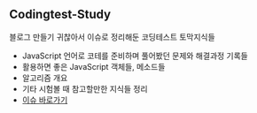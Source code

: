 ## Codingtest-Study
블로그 만들기 귀찮아서 이슈로 정리해둔 코딩테스트 토막지식들

- JavaScript 언어로 코테를 준비하며 풀어봤던 문제와 해결과정 기록들
- 활용하면 좋은 JavaScript 객체들, 메소드들
- 알고리즘 개요
- 기타 시험볼 때 참고할만한 지식들 정리
- [이슈 바로가기](https://github.com/dlehdanakf/Codingtest-Cheatsheet/issues)

